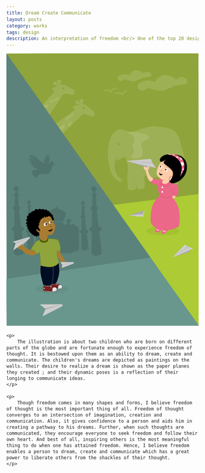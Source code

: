 ```yaml
---
title: Dream Create Communicate
layout: posts
category: works
tags: design
description: An interpretation of freedom <br/> One of the top 20 designs for Indo-Africa Poster Design Contest, 2013
---
```

<p>
	<img src="/images/Dream Create Communicate_Inkscape.svg">

	<p>
		The illustration is about two children who are born on different parts of the globe and are fortunate enough to experience freedom of thought. It is bestowed upon them as an ability to dream, create and communicate. The children's dreams are depicted as paintings on the walls. Their desire to realize a dream is shown as the paper planes they created ; and their dynamic poses is a reflection of their longing to communicate ideas. 
	</p>

	<p>
		Though freedom comes in many shapes and forms, I believe freedom of thought is the most important thing of all. Freedom of thought converges to an intersection of imagination, creation and communication. Also, it gives confidence to a person and aids him in creating a pathway to his dreams. Further, when such thoughts are communicated, they encourage everyone to seek freedom and follow their own heart. And best of all, inspiring others is the most meaningful thing to do when one has attained freedom. Hence, I believe freedom enables a person to dream, create and communicate which has a great power to liberate others from the shackles of their thought.
	</p>
</p>